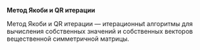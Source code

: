 **Метод Якоби и QR итерации**

Метод Якоби и QR итерации — итерационныt алгоритмы для вычисления собственных значений
и собственных векторов вещественной симметричной матрицы.
